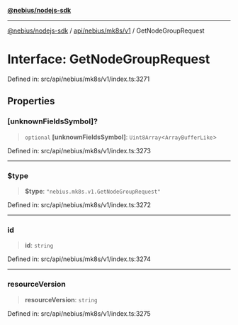 [**@nebius/nodejs-sdk**](../../../../../README.md)

---

[@nebius/nodejs-sdk](../../../../../README.md) / [api/nebius/mk8s/v1](../README.md) / GetNodeGroupRequest

# Interface: GetNodeGroupRequest

Defined in: src/api/nebius/mk8s/v1/index.ts:3271

## Properties

### \[unknownFieldsSymbol\]?

> `optional` **\[unknownFieldsSymbol\]**: `Uint8Array`\<`ArrayBufferLike`\>

Defined in: src/api/nebius/mk8s/v1/index.ts:3273

---

### $type

> **$type**: `"nebius.mk8s.v1.GetNodeGroupRequest"`

Defined in: src/api/nebius/mk8s/v1/index.ts:3272

---

### id

> **id**: `string`

Defined in: src/api/nebius/mk8s/v1/index.ts:3274

---

### resourceVersion

> **resourceVersion**: `string`

Defined in: src/api/nebius/mk8s/v1/index.ts:3275
